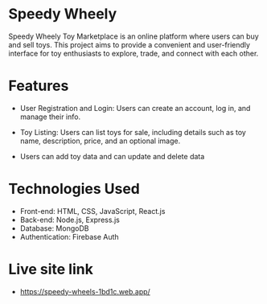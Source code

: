 # Speedy Wheely

Speedy Wheely Toy Marketplace is an online platform where users can buy and sell toys.  This project aims to provide a convenient and user-friendly interface for toy enthusiasts to explore, trade, and connect with each other.

# Features

- User Registration and Login: Users can create an account, log in, and manage their info.

- Toy Listing: Users can list toys for sale, including details such as toy name, description, price, and an optional image.

- Users can add toy data and can  update and delete data


# Technologies Used
- Front-end: HTML, CSS, JavaScript, React.js
- Back-end: Node.js, Express.js
- Database: MongoDB
- Authentication: Firebase Auth

# Live site link

- https://speedy-wheels-1bd1c.web.app/